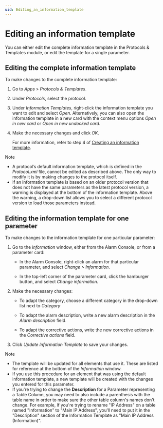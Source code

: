 ```yaml
---
uid: Editing_an_information_template
---
```


# Editing an information template

You can either edit the complete information template in the Protocols & Templates module, or edit the template for a single parameter.

## Editing the complete information template

To make changes to the complete information template:

1. Go to *Apps* > *Protocols & Templates*.

1. Under *Protocols*, select the protocol.

1. Under *Information Templates*, right-click the information template you want to edit and select *Open*. Alternatively, you can also open the information template in a new card with the context menu options *Open in new card* or *Open in new undocked card*.

1. Make the necessary changes and click *OK*.

   For more information, refer to step 4 of [Creating an information template](xref:Creating_an_information_template).

> [!NOTE]
>
> - A protocol’s default information template, which is defined in the *Protocol.xml* file, cannot be edited as described above. The only way to modify it is by making changes to the protocol itself.
> - If an information template is based on an older protocol version that does not have the same parameters as the latest protocol version, a warning is displayed at the bottom of the information template. Above the warning, a drop-down list allows you to select a different protocol version to load those parameters instead.

## Editing the information template for one parameter

To make changes to the information template for one particular parameter:

1. Go to the *Information* window, either from the Alarm Console, or from a parameter card:

   - In the Alarm Console, right-click an alarm for that particular parameter, and select *Change \> Information*.

   - In the top-left corner of the parameter card, click the hamburger button, and select *Change information*.

1. Make the necessary changes:

   - To adapt the category, choose a different category in the drop-down list next to *Category*

   - To adapt the alarm description, write a new alarm description in the *Alarm description* field.

   - To adapt the corrective actions, write the new corrective actions in the *Corrective actions* field.

1. Click *Update Information Template* to save your changes.

> [!NOTE]
> - The template will be updated for all elements that use it. These are listed for reference at the bottom of the *Information* window.
> - If you use this procedure for an element that was using the default information template, a new template will be created with the changes you entered for this parameter.
> - If you're trying to change the **Description** for a Parameter representing a Table Column, you may need to also include a parenthesis with the table name in order to make sure the other table column's names don't change. For example, If you're trying to rename "IP Address" on a table named "Information" to "Main IP Address", you'll need to put it in the "Description" section of the Information Template as "Main IP Address (Information)". 
